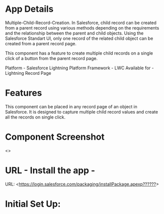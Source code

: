 # App Details

Multiple-Child-Record-Creation.
In Salesforce, child record can be created from a parent record using various methods depending on the requirements and the relationship between the parent and child objects. Using the Salesforce Standart UI, only one record of the related child  object can be created from a parent record page.

This component has a feature to create multiple child records on a single click of a button from the parent record page.

Platform - Salesforce Lightning Platform
Framework - LWC
Available for - Lightning Record Page

# Features
This component can be placed in any record page of an object in Salesforce. It is designed to capture multiple child record values and create all the records on single click.

# Component Screenshot
<<Image of the comp and its mapping>>

# URL - Install the app - 
URL: <<https://login.salesforce.com/packaging/installPackage.apexp??????>>

# Initial Set Up:
